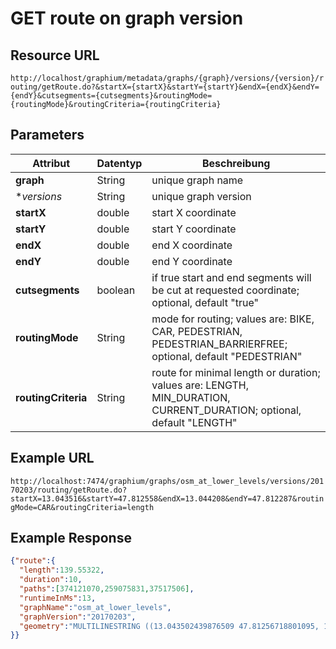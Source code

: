 # GET route on graph version

## Resource URL

`http://localhost/graphium/metadata/graphs/{graph}/versions/{version}/routing/getRoute.do?&startX={startX}&startY={startY}&endX={endX}&endY={endY}&cutsegments={cutsegments}&routingMode={routingMode}&routingCriteria={routingCriteria}`

## Parameters

| **Attribut**        | **Datentyp** | **Beschreibung**                         |
| ------------------- | ------------ | ---------------------------------------- |
| **graph**           | String       | unique graph name                        |
| **versions*         | String       | unique graph version                     |
| **startX**          | double       | start X coordinate                       |
| **startY**          | double       | start Y coordinate                       |
| **endX**            | double       | end X coordinate                         |
| **endY**            | double       | end Y coordinate                         |
| **cutsegments**     | boolean      | if true start and end segments will be cut at requested coordinate; optional, default "true" |
| **routingMode**     | String       | mode for routing; values are: BIKE, CAR, PEDESTRIAN, PEDESTRIAN_BARRIERFREE; optional, default "PEDESTRIAN" |
| **routingCriteria** | String       | route for minimal length or duration; values are: LENGTH, MIN_DURATION, CURRENT_DURATION; optional, default "LENGTH" |

## Example URL

`http://localhost:7474/graphium/graphs/osm_at_lower_levels/versions/20170203/routing/getRoute.do?startX=13.043516&startY=47.812558&endX=13.044208&endY=47.812287&routingMode=CAR&routingCriteria=length`

## Example Response
```json
{"route":{
  "length":139.55322,
  "duration":10,
  "paths":[374121070,259075831,37517506],
  "runtimeInMs":13,
  "graphName":"osm_at_lower_levels",
  "graphVersion":"20170203",
  "geometry":"MULTILINESTRING ((13.043502439876509 47.81256718801095, 13.0436858 47.812837800000004, 13.0437224 47.812893), (13.0437224 47.812893, 13.0437382 47.812848800000005, 13.043785900000001 47.8128207, 13.0439938 47.812758, 13.0443133 47.8126617, 13.0443653 47.8126314, 13.0443835 47.8126022, 13.044388600000001 47.812555700000004), (13.044220748718725 47.812278930070875, 13.0442896 47.8123877, 13.044388600000001 47.812555700000004))"
}}
```

